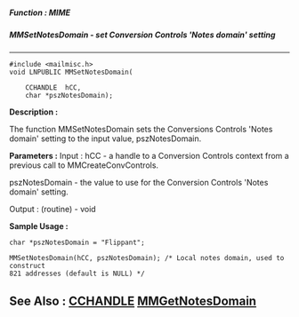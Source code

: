 ##### Function : MIME
##### MMSetNotesDomain - set Conversion Controls 'Notes domain' setting
---
```
#include <mailmisc.h>
void LNPUBLIC MMSetNotesDomain(

	CCHANDLE  hCC,
	char *pszNotesDomain);
```
**Description :**

The function  MMSetNotesDomain sets the Conversions Controls 'Notes domain' 
setting to the input value, pszNotesDomain.

**Parameters :**
Input :
hCC  -  a handle to a Conversion Controls context from a previous call to MMCreateConvControls.

pszNotesDomain  -  the value to use for the Conversion Controls 'Notes domain' setting.

Output :
(routine)  -  void



**Sample Usage :**
```
char *pszNotesDomain = "Flippant";

MMSetNotesDomain(hCC, pszNotesDomain); /* Local notes domain, used to construct 
821 addresses (default is NULL) */

```
**See Also :**
[CCHANDLE](/domino-c-api-docs/reference/Data/CCHANDLE)
[MMGetNotesDomain](/domino-c-api-docs/reference/Func/MMGetNotesDomain)
---
